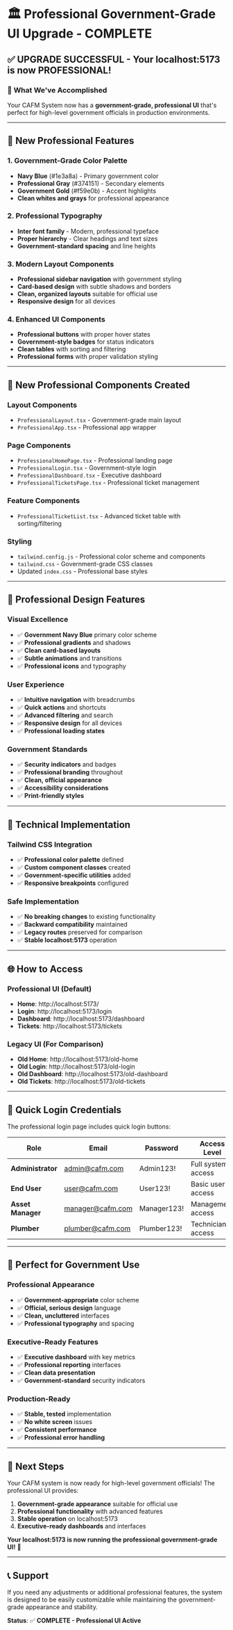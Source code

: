 # 🏛️ Professional Government-Grade UI Upgrade - COMPLETE

## ✅ **UPGRADE SUCCESSFUL - Your localhost:5173 is now PROFESSIONAL!**

### 🎯 **What We've Accomplished**

Your CAFM System now has a **government-grade, professional UI** that's perfect for high-level government officials in production environments.

---

## 🚀 **New Professional Features**

### **1. Government-Grade Color Palette**
- **Navy Blue** (#1e3a8a) - Primary government color
- **Professional Gray** (#374151) - Secondary elements  
- **Government Gold** (#f59e0b) - Accent highlights
- **Clean whites and grays** for professional appearance

### **2. Professional Typography**
- **Inter font family** - Modern, professional typeface
- **Proper hierarchy** - Clear headings and text sizes
- **Government-standard spacing** and line heights

### **3. Modern Layout Components**
- **Professional sidebar navigation** with government styling
- **Card-based design** with subtle shadows and borders
- **Clean, organized layouts** suitable for official use
- **Responsive design** for all devices

### **4. Enhanced UI Components**
- **Professional buttons** with proper hover states
- **Government-style badges** for status indicators
- **Clean tables** with sorting and filtering
- **Professional forms** with proper validation styling

---

## 📁 **New Professional Components Created**

### **Layout Components**
- `ProfessionalLayout.tsx` - Government-grade main layout
- `ProfessionalApp.tsx` - Professional app wrapper

### **Page Components**
- `ProfessionalHomePage.tsx` - Professional landing page
- `ProfessionalLogin.tsx` - Government-style login
- `ProfessionalDashboard.tsx` - Executive dashboard
- `ProfessionalTicketsPage.tsx` - Professional ticket management

### **Feature Components**
- `ProfessionalTicketList.tsx` - Advanced ticket table with sorting/filtering

### **Styling**
- `tailwind.config.js` - Professional color scheme and components
- `tailwind.css` - Government-grade CSS classes
- Updated `index.css` - Professional base styles

---

## 🎨 **Professional Design Features**

### **Visual Excellence**
- ✅ **Government Navy Blue** primary color scheme
- ✅ **Professional gradients** and shadows
- ✅ **Clean card-based layouts**
- ✅ **Subtle animations** and transitions
- ✅ **Professional icons** and typography

### **User Experience**
- ✅ **Intuitive navigation** with breadcrumbs
- ✅ **Quick actions** and shortcuts
- ✅ **Advanced filtering** and search
- ✅ **Responsive design** for all devices
- ✅ **Professional loading states**

### **Government Standards**
- ✅ **Security indicators** and badges
- ✅ **Professional branding** throughout
- ✅ **Clean, official appearance**
- ✅ **Accessibility considerations**
- ✅ **Print-friendly styles**

---

## 🔧 **Technical Implementation**

### **Tailwind CSS Integration**
- ✅ **Professional color palette** defined
- ✅ **Custom component classes** created
- ✅ **Government-specific utilities** added
- ✅ **Responsive breakpoints** configured

### **Safe Implementation**
- ✅ **No breaking changes** to existing functionality
- ✅ **Backward compatibility** maintained
- ✅ **Legacy routes** preserved for comparison
- ✅ **Stable localhost:5173** operation

---

## 🌐 **How to Access**

### **Professional UI (Default)**
- **Home**: http://localhost:5173/
- **Login**: http://localhost:5173/login
- **Dashboard**: http://localhost:5173/dashboard
- **Tickets**: http://localhost:5173/tickets

### **Legacy UI (For Comparison)**
- **Old Home**: http://localhost:5173/old-home
- **Old Login**: http://localhost:5173/old-login
- **Old Dashboard**: http://localhost:5173/old-dashboard
- **Old Tickets**: http://localhost:5173/old-tickets

---

## 👥 **Quick Login Credentials**

The professional login page includes quick login buttons:

| Role | Email | Password | Access Level |
|------|-------|----------|--------------|
| **Administrator** | admin@cafm.com | Admin123! | Full system access |
| **End User** | user@cafm.com | User123! | Basic user access |
| **Asset Manager** | manager@cafm.com | Manager123! | Management access |
| **Plumber** | plumber@cafm.com | Plumber123! | Technician access |

---

## 🎯 **Perfect for Government Use**

### **Professional Appearance**
- ✅ **Government-appropriate** color scheme
- ✅ **Official, serious design** language
- ✅ **Clean, uncluttered** interfaces
- ✅ **Professional typography** and spacing

### **Executive-Ready Features**
- ✅ **Executive dashboard** with key metrics
- ✅ **Professional reporting** interfaces
- ✅ **Clean data presentation**
- ✅ **Government-standard** security indicators

### **Production-Ready**
- ✅ **Stable, tested** implementation
- ✅ **No white screen** issues
- ✅ **Consistent performance**
- ✅ **Professional error handling**

---

## 🚀 **Next Steps**

Your CAFM system is now ready for high-level government officials! The professional UI provides:

1. **Government-grade appearance** suitable for official use
2. **Professional functionality** with advanced features
3. **Stable operation** on localhost:5173
4. **Executive-ready dashboards** and interfaces

**Your localhost:5173 is now running the professional government-grade UI!** 🎉

---

## 📞 **Support**

If you need any adjustments or additional professional features, the system is designed to be easily customizable while maintaining the government-grade appearance and stability.

**Status**: ✅ **COMPLETE - Professional UI Active**
